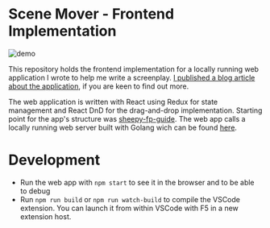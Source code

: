 # Scene Mover - Frontend Implementation

![](https://rickschubert.net/blog/images/scenemover_moving_scene_with_files_in_view.gif "demo")

This repository holds the frontend implementation for a locally running web application I wrote to help me write a screenplay. [I published a blog article about the application](https://rickschubert.net/blog/posts/how-i-wrote-an-application-to-help-me-write-a-screenplay/), if you are keen to find out more.

The web application is written with React using Redux for state management and React DnD for the drag-and-drop implementation. Starting point for the app's structure was [sheepy-fp-guide](https://github.com/iskenxan/sheepy-fp-guide). The web app calls a locally running web server built with Golang wich can be found [here](https://github.com/rickschubert/scenemover-go-tools).

# Development
- Run the web app with `npm start` to see it in the browser and to be able to debug
- Run `npm run build` or `npm run watch-build` to compile the VSCode extension. You can launch it from within VSCode with F5 in a new extension host.
